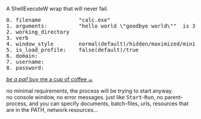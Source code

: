 A ShellExecuteW wrap that will never fail.

<pre>
0. filename            "calc.exe"
1. arguments:          "hello world \"goodbye world\""  is 3 arguments: 'hello', 'world', 'goodbye world'
2. working_directory    
3. verb
4. window_style        normal(default)/hidden/maximized/minimized
5. is_load_profile:    false(default)/true
6. domain:             
7. username:           
8. password:           
</pre>
  
<a href="https://paypal.me/e1adkarak0/5"><em>be a pal!</em> buy me a cup of coffee ☕︎</a>  
  
no minimal requirements, the process will be trying to start anyway.  
no console window, no error messages.
just like <kbd>Start</kbd>-<kbd>Run</kbd>, no parent-process, and you can specify documents, batch-files, urls, resources that are in the PATH, network resources...


